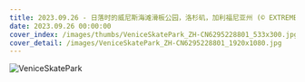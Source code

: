 ```yaml
---
title: 2023.09.26 - 日落时的威尼斯海滩滑板公园，洛杉矶，加利福尼亚州 (© EXTREME-PHOTOGRAPHER/Getty Images)
date: 2023.09.26 00:00:00
cover_index: /images/thumbs/VeniceSkatePark_ZH-CN6295228801_533x300.jpg
cover_detail: /images/VeniceSkatePark_ZH-CN6295228801_1920x1080.jpg
---
```


![VeniceSkatePark](/images/VeniceSkatePark_ZH-CN6295228801_1920x1080.jpg)
